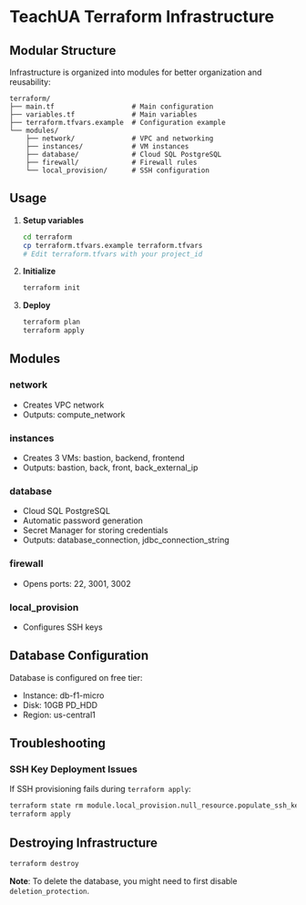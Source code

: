 # TeachUA Terraform Infrastructure

## Modular Structure

Infrastructure is organized into modules for better organization and reusability:

```
terraform/
├── main.tf                   # Main configuration
├── variables.tf              # Main variables
├── terraform.tfvars.example  # Configuration example
└── modules/
    ├── network/              # VPC and networking
    ├── instances/            # VM instances
    ├── database/             # Cloud SQL PostgreSQL
    ├── firewall/             # Firewall rules
    └── local_provision/      # SSH configuration
```

## Usage

1. **Setup variables**
   ```bash
   cd terraform
   cp terraform.tfvars.example terraform.tfvars
   # Edit terraform.tfvars with your project_id
   ```

2. **Initialize**
   ```bash
   terraform init
   ```

3. **Deploy**
   ```bash
   terraform plan
   terraform apply
   ```

## Modules

### network
- Creates VPC network
- Outputs: compute_network

### instances
- Creates 3 VMs: bastion, backend, frontend
- Outputs: bastion, back, front, back_external_ip

### database
- Cloud SQL PostgreSQL
- Automatic password generation
- Secret Manager for storing credentials
- Outputs: database_connection, jdbc_connection_string

### firewall
- Opens ports: 22, 3001, 3002

### local_provision
- Configures SSH keys

## Database Configuration

Database is configured on free tier:
- Instance: db-f1-micro
- Disk: 10GB PD_HDD
- Region: us-central1

## Troubleshooting

### SSH Key Deployment Issues
If SSH provisioning fails during `terraform apply`:
```bash
terraform state rm module.local_provision.null_resource.populate_ssh_keys
terraform apply
```
## Destroying Infrastructure

```bash
terraform destroy
```

**Note**: To delete the database, you might need to first disable `deletion_protection`. 
